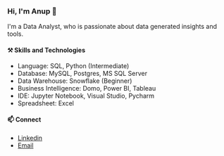 
### Hi, I'm Anup 👋

I'm a Data Analyst, who is passionate about data generated insights and tools.

#### ⚒️ Skills and Technologies

- Language: SQL, Python (Intermediate)		
- Database: MySQL, Postgres, MS SQL Server
- Data Warehouse: Snowflake (Beginner)
- Business Intelligence: Domo, Power BI, Tableau
- IDE: Jupyter Notebook, Visual Studio, Pycharm
- Spreadsheet: Excel

#### 📫 Connect 

- [Linkedin](https://www.linkedin.com/in/anup-meshram/)
- <a href="mailto:anuponwork@gmail.com">Email</a>






